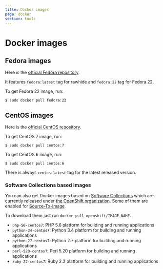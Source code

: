 ```yaml
---
title: Docker images
page: docker
section: tools
---
```


# Docker images

## Fedora images

Here is the [official Fedora repository](https://hub.docker.com/_/fedora/).

It features `fedora:latest` tag for rawhide and `fedora:22` tag for Fedora 22.

To get Fedora 22 image, run:

```
$ sudo docker pull fedora:22
```

## CentOS images

Here is the [official CentOS repository](https://hub.docker.com/_/centos/).

To get CentOS 7 image, run:

```
$ sudo docker pull centos:7
```

To get CentOS 6 image, run:

```
$ sudo docker pull centos:6
```

There is always `centos:latest` tag for the latest released version.

### Software Collections based images

You can also get Docker images based on [Software Collections](https://www.softwarecollections.org/en/) which are currently released under [the OpenShift organization](https://hub.docker.com/u/openshift/). Some of them are enabled for [Source-To-Image](https://github.com/openshift/source-to-image).

To download them just run `docker pull openshift/IMAGE_NAME`.

- `php-56-centos7`: PHP 5.6 platform for building and running applications
- `python-34-centos7`: Python 3.4 platform for building and running applications
- `python-27-centos7`: Python 2.7 platform for building and running applications
- `perl-520-centos7`: Perl 5.20 platform for building and running applications
- `ruby-22-centos7`: Ruby 2.2 platform for building and running applications
